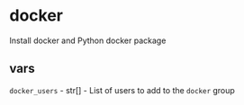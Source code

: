 # docker

Install docker and Python docker package

## vars

`docker_users` - str[] - List of users to add to the `docker` group
